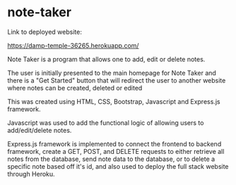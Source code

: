 # note-taker

Link to deployed website:

https://damp-temple-36265.herokuapp.com/

Note Taker is a program that allows one to add, edit or delete notes.

The user is initially presented to the main homepage for Note Taker and there is a "Get Started" button that will redirect the user to another website where notes can be created, deleted or edited

This was created using HTML, CSS, Bootstrap, Javascript and Express.js framework.

Javascript was used to add the functional logic of allowing users to add/edit/delete notes.

Express.js framework is implemented to connect the frontend to backend framework, create a GET, POST, and DELETE requests to either retrieve all notes from the database, send note data to the database, or to delete a specific note based off it's id, and also used to deploy the full stack website through Heroku.
